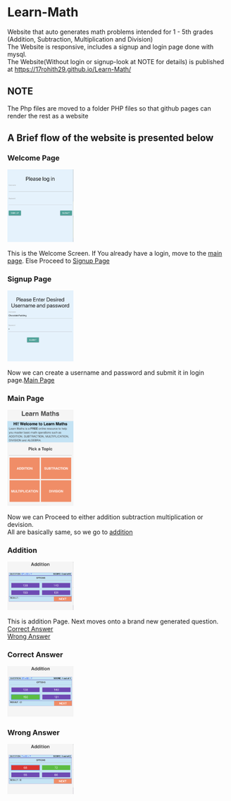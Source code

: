 # Learn-Math
Website that auto generates math problems intended for 1 - 5th grades (Addition, Subtraction, Multiplication and Division)<br>
The Website is responsive, includes a signup and login page done with mysql.<br />
The Website(Without login or signup-look at NOTE for details) is published at https://17rohith29.github.io/Learn-Math/ <br />

## NOTE
The Php files are moved to a folder PHP files so that github pages can render the rest as a website

## A Brief flow of the website is presented below

<a name="1">
<h3>Welcome Page</h3>
<img src="1.png" width="150px">
  <p>This is the Welcome Screen. If You already have a login, move to the <a href="#3">main page</a>. Else Proceed to <a href="#2">Signup Page</a></p>
  
<a name="2">
<h3>Signup Page</h3>
<img src="2.png" width="150px">
  <p>Now we can create a username and password and submit it in login page.<a href="#3">Main Page</a></p>
  
<a name="3">
<h3>Main Page</h3>
<img src="3.png" width="150px">
  <p>Now we can Proceed to either addition subtraction multiplication or devision.<br> All are basically same, so we go to <a href="#4">addition</a></p>
  
<a name="4">
<h3>Addition</h3>
<img src="4.png" width="150px">
  <p>This is addition Page. Next moves onto a brand new generated question.<br><a href="#5">Correct Answer</a><br><a href="#6">Wrong Answer</a></p>

<a name="5">
<h3>Correct Answer</h3>
<img src="5.png" width="150px">
 
 
<a name="6">
<h3>Wrong Answer</h3>
<img src="6.png" width="150px">
